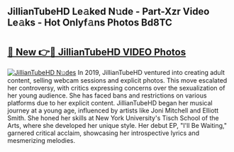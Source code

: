 ## JillianTubeHD Le𝚊ked N𝚞de - Part-Xzr Video Le𝚊ks - Hot Onlyf𝚊ns Photos Bd8TC

# <h2><a href="http://ab62590.deff.icu/?id=JillianTubeHD">🔗 New 👉🔴 JillianTubeHD VIDEO Photos</a></h2>

[![JillianTubeHD N𝚞des](https://i.imgur.com/rIISA9y.gif)](http://ab62590.deff.icu/?id=JillianTubeHD)
In 2019, JillianTubeHD ventured into creating adult content, selling webcam sessions and explicit photos. This move escalated her controversy, with critics expressing concerns over the sexualization of her young audience. She has faced bans and restrictions on various platforms due to her explicit content. JillianTubeHD began her musical journey at a young age, influenced by artists like Joni Mitchell and Elliott Smith. She honed her skills at New York University's Tisch School of the Arts, where she developed her unique style. Her debut EP, "I'll Be Waiting," garnered critical acclaim, showcasing her introspective lyrics and mesmerizing melodies.
